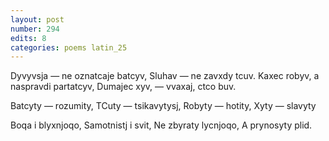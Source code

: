```yaml
---
layout: post
number: 294
edits: 8
categories: poems latin_25
---
```


Dyvyvsja — ne oznatcaje batcyv,
Sluhav — ne zavxdy tcuv. 
Kaxec robyv, a naspravdi partatcyv,
Dumajec xyv, — vvaxaj, ctco buv.

Batcyty — rozumity, 
TCuty — tsikavytysj, 
Robyty — hotity, 
Xyty — slavyty

Boqa i blyxnjoqo,
Samotnistj i svit,
Ne zbyraty lycnjoqo, 
A prynosyty plid.
